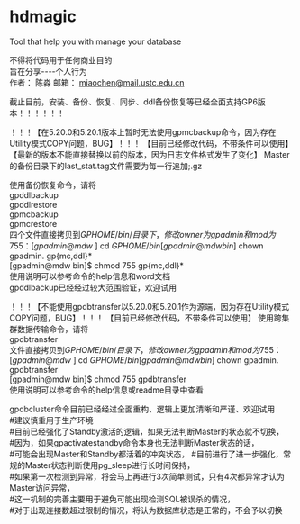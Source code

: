 # hdmagic
Tool that help you with manage your database

不得将代码用于任何商业目的  
旨在分享----个人行为  
作者：
陈淼
邮箱：
miaochen@mail.ustc.edu.cn      

截止目前，安装、备份、恢复、同步、ddl备份恢复等已经全面支持GP6版本！！！！！！    

！！！【在5.20.0和5.20.1版本上暂时无法使用gpmcbackup命令，因为存在Utility模式COPY问题，BUG】！！！ 
【目前已经修改代码，不带条件可以使用】
【最新的版本不能直接替换以前的版本，因为日志文件格式发生了变化】
Master的备份目录下的last_stat.tag文件需要为每一行追加;.gz

使用备份恢复命令，请将  
gpddlbackup  
gpddlrestore  
gpmcbackup  
gpmcrestore  
四个文件直接拷贝到$GPHOME/bin/目录下，修改owner为gpadmin和mod为755：  
[gpadmin@mdw ~]$ cd $GPHOME/bin  
[gpadmin@mdw bin]$ chown gpadmin. gp{mc,ddl}*  
[gpadmin@mdw bin]$ chmod 755 gp{mc,ddl}*  
使用说明可以参考命令的help信息和word文档  
gpddlbackup已经经过较大范围验证，欢迎试用  

！！！【不能使用gpdbtransfer以5.20.0和5.20.1作为源端，因为存在Utility模式COPY问题，BUG】！！！ 
【目前已经修改代码，不带条件可以使用】
使用跨集群数据传输命令，请将  
gpdbtransfer  
文件直接拷贝到$GPHOME/bin/目录下，修改owner为gpadmin和mod为755：  
[gpadmin@mdw ~]$ cd $GPHOME/bin  
[gpadmin@mdw bin]$ chown gpadmin. gpdbtransfer  
[gpadmin@mdw bin]$ chmod 755 gpdbtransfer  
使用说明可以参考命令的help信息或readme目录中查看  

gpdbcluster命令目前已经经过全面重构、逻辑上更加清晰和严谨、欢迎试用    
#建议慎重用于生产环境    
#目前已经强化了Standby激活的逻辑，如果无法判断Master的状态就不切换，    
#因为，如果gpactivatestandby命令本身也无法判断Master状态的话，    
#可能会出现Master和Standby都活着的冲突状态，
#目前进行了进一步强化，常规的Master状态判断使用pg_sleep进行长时间保持，    
#如果第一次检测到异常，将会马上再进行3次简单测试，只有4次都异常才认为Master访问异常，   
#这一机制的完善主要用于避免可能出现检测SQL被误杀的情况，    
#对于出现连接数超过限制的情况，将认为数据库状态是正常的，不会予以切换


    
